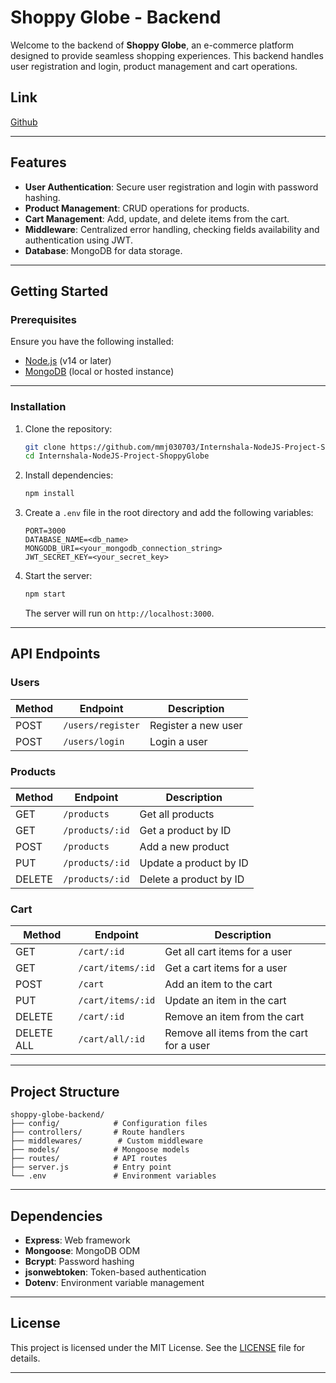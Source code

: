 # Shoppy Globe - Backend

Welcome to the backend of **Shoppy Globe**, an e-commerce platform designed to provide seamless shopping experiences. This backend handles user registration and login, product management and cart operations.

## Link

[Github](https://github.com/mmj030703/Internshala-NodeJS-Project-ShoppyGlobe)

---

## Features

- **User Authentication**: Secure user registration and login with password hashing.
- **Product Management**: CRUD operations for products.
- **Cart Management**: Add, update, and delete items from the cart.
- **Middleware**: Centralized error handling, checking fields availability and authentication using JWT.
- **Database**: MongoDB for data storage.

---

## Getting Started

### Prerequisites

Ensure you have the following installed:

- [Node.js](https://nodejs.org/) (v14 or later)
- [MongoDB](https://www.mongodb.com/try/download/community) (local or hosted instance)

---

### Installation

1. Clone the repository:

   ```bash
   git clone https://github.com/mmj030703/Internshala-NodeJS-Project-ShoppyGlobe.git
   cd Internshala-NodeJS-Project-ShoppyGlobe
   ```

2. Install dependencies:

   ```bash
   npm install
   ```

3. Create a `.env` file in the root directory and add the following variables:

   ```env
   PORT=3000
   DATABASE_NAME=<db_name>
   MONGODB_URI=<your_mongodb_connection_string>
   JWT_SECRET_KEY=<your_secret_key>
   ```

4. Start the server:
   ```bash
   npm start
   ```
   The server will run on `http://localhost:3000`.

---

## API Endpoints

### Users

| Method | Endpoint          | Description         |
| ------ | ----------------- | ------------------- |
| POST   | `/users/register` | Register a new user |
| POST   | `/users/login`    | Login a user        |

### Products

| Method | Endpoint        | Description            |
| ------ | --------------- | ---------------------- |
| GET    | `/products`     | Get all products       |
| GET    | `/products/:id` | Get a product by ID    |
| POST   | `/products`     | Add a new product      |
| PUT    | `/products/:id` | Update a product by ID |
| DELETE | `/products/:id` | Delete a product by ID |

### Cart

| Method     | Endpoint          | Description                               |
| ---------- | ----------------- | ----------------------------------------- |
| GET        | `/cart/:id`       | Get all cart items for a user             |
| GET        | `/cart/items/:id` | Get a cart items for a user               |
| POST       | `/cart`           | Add an item to the cart                   |
| PUT        | `/cart/items/:id` | Update an item in the cart                |
| DELETE     | `/cart/:id`       | Remove an item from the cart              |
| DELETE ALL | `/cart/all/:id`   | Remove all items from the cart for a user |

---

## Project Structure

```plaintext
shoppy-globe-backend/
├── config/            # Configuration files
├── controllers/       # Route handlers
├── middlewares/        # Custom middleware
├── models/            # Mongoose models
├── routes/            # API routes
├── server.js          # Entry point
└── .env               # Environment variables
```

---

## Dependencies

- **Express**: Web framework
- **Mongoose**: MongoDB ODM
- **Bcrypt**: Password hashing
- **jsonwebtoken**: Token-based authentication
- **Dotenv**: Environment variable management

---

## License

This project is licensed under the MIT License. See the [LICENSE](LICENSE) file for details.

---

